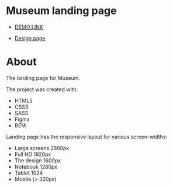# Museum landing page

 - [DEMO LINK](https://leonbohdan.github.io/museum-2-landing-page/)

 - [Design page](https://www.figma.com/file/i8XiqSgs44QEVPHuMbkNO2/museum-prototype?node-id=323%3A1957)

# About

The landing page for Museum.

The project was created with:

- HTML5
- CSS3
- SASS
- Figma
- BEM

Landing page has the responsive layout for various screen-widths:
- Large screens 2560px
- Full HD 1920px
- The design 1600px
- Notebook 1280px
- Tablet 1024
- Mobile (> 320px)
